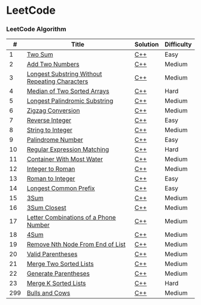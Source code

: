 LeetCode
========

### LeetCode Algorithm

| # | Title | Solution | Difficulty |
|---| ----- | -------- | ---------- |
|1|[Two Sum](https://leetcode.com/problems/two-sum/) | [C++](./algorithms/two_sum.cpp)|Easy|
|2|[Add Two Numbers](https://leetcode.com/problems/add-two-numbers/) | [C++](./algorithms/add_two_numbers.cpp)|Medium|
|3|[Longest Substring Without Repeating Characters](https://leetcode.com/problems/longest-substring-without-repeating-characters/) | [C++](./algorithms/longest_substring.cpp)|Medium|
|4|[Median of Two Sorted Arrays](https://leetcode.com/problems/median-of-two-sorted-arrays/) | [C++](./algorithms/median_two_sorted_arrays.cpp)|Hard|
|5|[Longest Palindromic Substring](https://leetcode.com/problems/longest-palindromic-substring/) | [C++](./algorithms/longest_palindromic_substring.cpp)|Medium|
|6|[Zigzag Conversion](https://leetcode.com/problems/zigzag-conversion/) | [C++](./algorithms/zigzag_conversion.cpp)|Medium|
|7|[Reverse Integer](https://leetcode.com/problems/reverse-integer/) | [C++](./algorithms/reverse_integer.cpp)|Easy|
|8|[String to Integer](https://leetcode.com/problems/string-to-integer-atoi/) | [C++](./algorithms/string_to_integer.cpp)|Medium|
|9|[Palindrome Number](https://leetcode.com/problems/palindrome-number/) | [C++](./algorithms/palindrome_number.cpp)|Easy|
|10|[Regular Expression Matching](https://leetcode.com/problems/regular-expression-matching/) | [C++](./algorithms/regular_expression_matching.cpp)|Hard|
|11|[Container With Most Water](https://leetcode.com/problems/container-with-most-water/) | [C++](./algorithms/container_with_most_water.cpp)|Medium|
|12|[Integer to Roman](https://leetcode.com/problems/integer-to-roman/) | [C++](./algorithms/integer_to_roman.cpp)|Medium|
|13|[Roman to Integer](https://leetcode.com/problems/roman-to-integer/) | [C++](./algorithms/roman_to_integer.cpp)|Easy|
|14|[Longest Common Prefix](https://leetcode.com/problems/longest-common-prefix/) | [C++](./algorithms/longest_common_prefix.cpp)|Easy|
|15|[3Sum](https://leetcode.com/problems/3sum/) | [C++](./algorithms/3sum.cpp)|Medium|
|16|[3Sum Closest](https://leetcode.com/problems/3sum-closest/) | [C++](./algorithms/3sum_closest.cpp)|Medium|
|17|[Letter Combinations of a Phone Number](https://leetcode.com/problems/letter-combinations-of-a-phone-number/) | [C++](./algorithms/letter_combinations_of_a_phone_number.cpp)|Medium|
|18|[4Sum](https://leetcode.com/problems/4sum/) | [C++](./algorithms/4sum.cpp)|Medium|
|19|[Remove Nth Node From End of List](https://leetcode.com/problems/remove-nth-node-from-end-of-list/) | [C++](./algorithms/remove_nth_node_from_end_of_list.cpp)|Medium|
|20|[Valid Parentheses](https://leetcode.com/problems/valid-parentheses/) | [C++](./algorithms/valid_parentheses.cpp)|Medium|
|21|[Merge Two Sorted Lists](https://leetcode.com/problems/merge-two-sorted-lists/) | [C++](./algorithms/merge_two_sorted_lists.cpp)|Medium|
|22|[Generate Parentheses](https://leetcode.com/problems/generate-parentheses/) | [C++](./algorithms/generate_parentheses.cpp)|Medium|
|23|[Merge K Sorted Lists](https://leetcode.com/problems/merge-k-sorted-lists/) | [C++](./algorithms/merge_k_sorted_lists.cpp)|Hard|
|299|[Bulls and Cows](https://leetcode.com/problems/bulls-and-cows/) | [C++](./algorithms/bulls_and_cows.cpp)|Medium|
